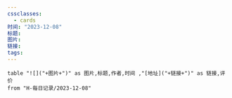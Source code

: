 ```yaml
---
cssclasses:
  - cards
时间: "2023-12-08"
标题: 
图片: 
链接: 
tags: 
---
```


```dataview
table "![]("+图片+")" as 图片,标题,作者,时间 ,"[地址]("+链接+")" as 链接,评价
from "H-每日记录/2023-12-08"
```

